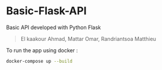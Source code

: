 # Basic-Flask-API
Basic API developed with Python Flask

> El kaakour Ahmad, Mattar Omar, Randriantsoa Matthieu

To run the app using docker :

```bash
docker-compose up --build
```
